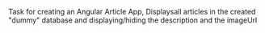 Task for creating an Angular Article App,
Displaysall articles in the created "dummy" database and displaying/hiding the description and the imageUrl
